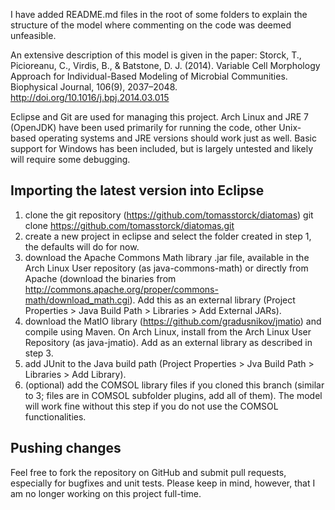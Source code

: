I have added README.md files in the root of some folders to explain the structure of the model where commenting on the code was deemed unfeasible.

An extensive description of this model is given in the paper:
Storck, T., Picioreanu, C., Virdis, B., & Batstone, D. J. (2014). Variable Cell Morphology Approach for Individual-Based Modeling of Microbial Communities. Biophysical Journal, 106(9), 2037–2048. http://doi.org/10.1016/j.bpj.2014.03.015

Eclipse and Git are used for managing this project. Arch Linux and JRE 7 (OpenJDK) have been used primarily for running the code, other Unix-based operating systems and JRE versions should work just as well. Basic support for Windows has been included, but is largely untested and likely will require some debugging.

Importing the latest version into Eclipse
-----------------------------------------
1. clone the git repository (https://github.com/tomasstorck/diatomas)
git clone https://github.com/tomasstorck/diatomas.git
2. create a new project in eclipse and select the folder created in step 1, the defaults will do for now.
3. download the Apache Commons Math library .jar file, available in the Arch Linux User repository (as java-commons-math) or directly from Apache (download the binaries from http://commons.apache.org/proper/commons-math/download_math.cgi). Add this as an external library (Project Properties > Java Build Path > Libraries > Add External JARs).
4. download the MatIO library (https://github.com/gradusnikov/jmatio) and compile using Maven. On Arch Linux, install from the Arch Linux User Repository (as java-jmatio). Add as an external library as described in step 3. 
5. add JUnit to the Java build path (Project Properties > Jva Build Path > Libraries > Add Library).
6. (optional) add the COMSOL library files if you cloned this branch (similar to 3; files are in COMSOL subfolder plugins, add all of them). The model will work fine without this step if you do not use the COMSOL functionalities.

Pushing changes
---------------
Feel free to fork the repository on GitHub and submit pull requests, especially for bugfixes and unit tests. Please keep in mind, however, that I am no longer working on this project full-time.
